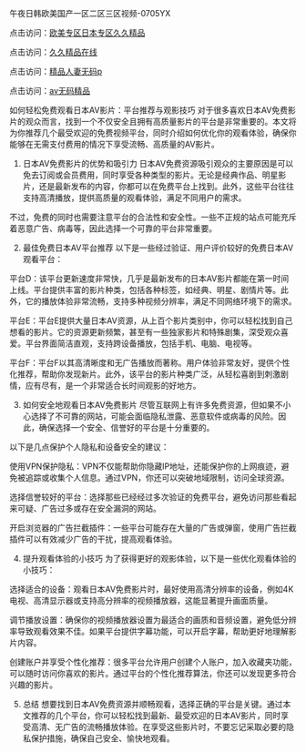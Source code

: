 午夜日韩欧美国产一区二区三区视频-0705YX

点击访问：<a href="https://tfda.pages.dev/">欧美专区日本专区久久精品</a>

点击访问：<a href="https://bsdf-5f5.pages.dev/">久久精品在线</a>

点击访问：<a href="https://cfad.pages.dev/">精品人妻无码p</a>

点击访问：<a href="https://gfd-5xg.pages.dev/">av无码精品</a>

如何轻松免费观看日本AV影片：平台推荐与观影技巧
对于很多喜欢日本AV免费影片的观众而言，找到一个不仅安全且拥有高质量影片的平台是非常重要的。本文将为你推荐几个最受欢迎的免费视频平台，同时介绍如何优化你的观看体验，确保你能够在无需支付费用的情况下享受流畅、高质量的AV影片。

1. 日本AV免费影片的优势和吸引力
日本AV免费资源吸引观众的主要原因是可以免去订阅或会员费用，同时享受各种类型的影片。无论是经典作品、明星影片，还是最新发布的内容，你都可以在免费平台上找到。此外，这些平台往往支持高清播放，提供高质量的观看体验，满足不同用户的需求。

不过，免费的同时也需要注意平台的合法性和安全性。一些不正规的站点可能充斥着恶意广告、病毒等，因此选择一个可靠的平台非常重要。

2. 最佳免费日本AV平台推荐
以下是一些经过验证、用户评价较好的免费日本AV观看平台：

平台D：该平台更新速度非常快，几乎是最新发布的日本AV影片都能在第一时间上线。平台提供丰富的影片种类，包括各种标签，如经典、明星、剧情片等。此外，它的播放体验非常流畅，支持多种视频分辨率，满足不同网络环境下的需求。

平台E：平台E提供大量日本AV资源，从上百个影片类别中，你可以轻松找到自己想看的影片。它的资源更新频繁，甚至有一些独家影片和特殊剧集，深受观众喜爱。平台界面简洁直观，支持跨设备播放，包括手机、电脑、电视等。

平台F：平台F以其高清晰度和无广告播放而著称。用户体验非常友好，提供个性化推荐，帮助你发现新片。此外，该平台的影片种类广泛，从轻松喜剧到刺激剧情，应有尽有，是一个非常适合长时间观影的好地方。

3. 如何安全地观看日本AV免费影片
尽管互联网上有许多免费资源，但如果不小心选择了不可靠的网站，可能会面临隐私泄露、恶意软件或病毒的风险。因此，确保选择一个安全、信誉好的平台是十分重要的。

以下是几点保护个人隐私和设备安全的建议：

使用VPN保护隐私：VPN不仅能帮助你隐藏IP地址，还能保护你的上网痕迹，避免被追踪或收集个人信息。通过VPN，你还可以突破地域限制，访问全球资源。

选择信誉较好的平台：选择那些已经经过多次验证的免费平台，避免访问那些看起来可疑、广告过多或存在安全漏洞的网站。

开启浏览器的广告拦截插件：一些平台可能存在大量的广告或弹窗，使用广告拦截插件可以有效减少广告的干扰，提高观看体验。

4. 提升观看体验的小技巧
为了获得更好的观影体验，以下是一些优化观看体验的小技巧：

选择适合的设备：观看日本AV免费影片时，最好使用高清分辨率的设备，例如4K电视、高清显示器或支持高分辨率的视频播放器，这能显著提升画面质量。

调节播放设置：确保你的视频播放器设置为最适合的画质和音频设置，避免低分辨率导致观看效果不佳。如果平台提供字幕功能，可以开启字幕，帮助更好地理解影片内容。

创建账户并享受个性化推荐：很多平台允许用户创建个人账户，加入收藏夹功能，可以随时访问你喜欢的影片。通过平台的个性化推荐算法，你还可以发现更多符合兴趣的影片。

5. 总结
想要找到日本AV免费资源并顺畅观看，选择正确的平台是关键。通过本文推荐的几个平台，你可以轻松找到最新、最受欢迎的日本AV影片，同时享受高清、无广告的流畅播放体验。在享受这些影片时，不要忘记采取必要的隐私保护措施，确保自己安全、愉快地观看。

<span style="display:none;">[Canonical link][(]( https://github.com/sau20250705/sau2 ）</span>
